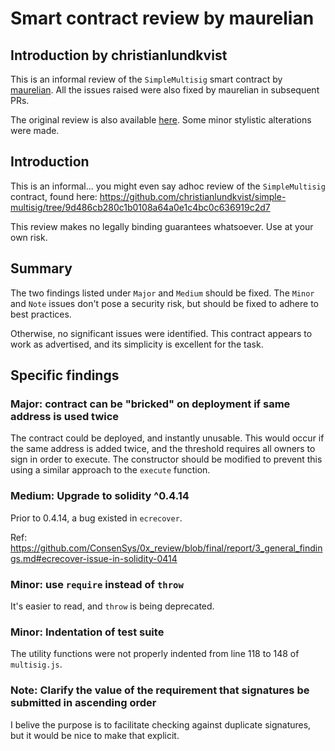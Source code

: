 # Smart contract review by maurelian

## Introduction by christianlundkvist

This is an informal review of the `SimpleMultisig` smart contract by [maurelian](https://github.com/maurelian). All the issues raised were also fixed by maurelian in subsequent PRs.

The original review is also available [here](https://gist.github.com/maurelian/f6b842854edec7d02a1f46be1f6e2a67). Some minor stylistic alterations were made.

## Introduction

This is an informal... you might even say adhoc review of the `SimpleMultisig` contract, found here: <https://github.com/christianlundkvist/simple-multisig/tree/9d486cb280c1b0108a64a0e1c4bc0c636919c2d7>

This review makes no legally binding guarantees whatsoever. Use at your own risk. 


## Summary

The two findings listed under `Major` and `Medium` should be fixed. The `Minor` and `Note` issues don't pose a security risk, but should be fixed to adhere to best practices. 

Otherwise, no significant issues were identified. This contract appears to work as advertised, and its simplicity is excellent for the task.


## Specific findings

### Major: contract can be "bricked" on deployment if same address is used twice

The contract could be deployed, and instantly unusable. This would occur if the same address is added twice, and the threshold requires all owners to sign in order to execute. The constructor should be modified to prevent this using a similar approach to the `execute` function.

### Medium: Upgrade to solidity ^0.4.14 

Prior to 0.4.14, a bug existed in `ecrecover`. 

Ref: <https://github.com/ConsenSys/0x_review/blob/final/report/3_general_findings.md#ecrecover-issue-in-solidity-0414>


### Minor: use `require` instead of `throw`

It's easier to read, and `throw` is being deprecated.

### Minor: Indentation of test suite

The utility functions were not properly indented from line 118 to 148 of `multisig.js`.

### Note: Clarify the value of the requirement that signatures be submitted in ascending order

I belive the purpose is to facilitate checking against duplicate signatures, but it would be nice to make that explicit. 